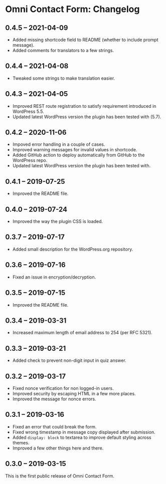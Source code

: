 ﻿
Omni Contact Form: Changelog
================================================================================


##  0.4.5 – 2021-04-09

-   Added missing shortcode field to README (whether to include prompt message).
-   Added comments for translators to a few strings.


##  0.4.4 – 2021-04-08

-   Tweaked some strings to make translation easier.


##  0.4.3 – 2021-04-05

-   Improved REST route registration to satisfy requirement introduced in WordPress 5.5.
-   Updated latest WordPress version the plugin has been tested with (5.7).


##  0.4.2 – 2020-11-06

-   Impoved error handling in a couple of cases.
-   Improved warning messages for invalid values in shortcode.
-   Added GitHub action to deploy automatically from GitHub to the WordPress repo.
-   Updated latest WordPress version the plugin has been tested with.


##  0.4.1 – 2019-07-25

-   Improved the README file.


##  0.4.0 – 2019-07-24

-   Improved the way the plugin CSS is loaded.


##  0.3.7 – 2019-07-17

-   Added small description for the WordPress.org repository.


##  0.3.6 – 2019-07-16

-   Fixed an issue in encryption/decryption.


##  0.3.5 – 2019-07-15

-   Improved the README file.


##  0.3.4 – 2019-03-31

-   Increased maximum length of email address to 254 (per RFC 5321).


##  0.3.3 – 2019-03-21

-   Added check to prevent non-digit input in quiz answer.


##  0.3.2 – 2019-03-17

-   Fixed nonce verification for non logged-in users.
-   Improved security by escaping HTML in a few more places.
-   Improved the message for nonce errors.


##  0.3.1 – 2019-03-16

-   Fixed an error that could break the form.
-   Fixed wrong timestamp in message copy displayed after submission.
-   Added `display: block` to textarea to improve default styling across themes.
-   Improved a few other things here and there.


##  0.3.0 – 2019-03-15

This is the first public release of Omni Contact Form.
